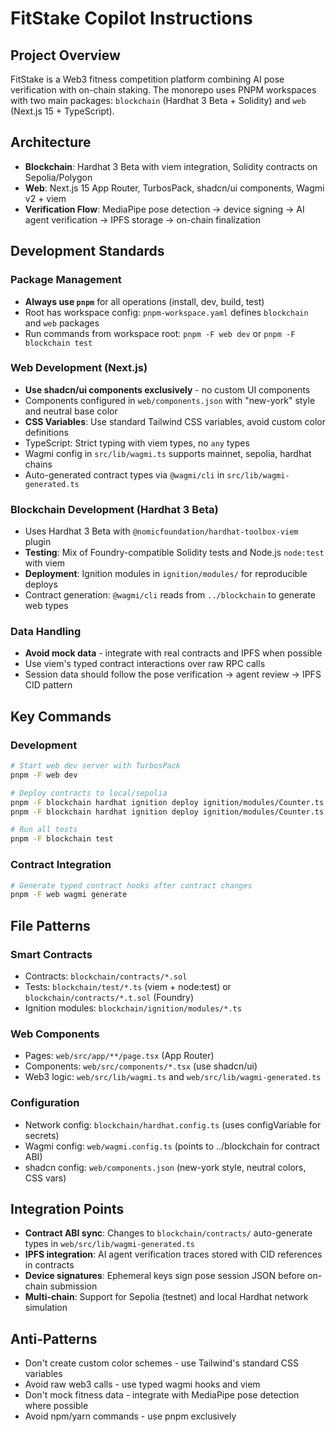 # FitStake Copilot Instructions

## Project Overview
FitStake is a Web3 fitness competition platform combining AI pose verification with on-chain staking. The monorepo uses PNPM workspaces with two main packages: `blockchain` (Hardhat 3 Beta + Solidity) and `web` (Next.js 15 + TypeScript).

## Architecture
- **Blockchain**: Hardhat 3 Beta with viem integration, Solidity contracts on Sepolia/Polygon
- **Web**: Next.js 15 App Router, TurbosPack, shadcn/ui components, Wagmi v2 + viem
- **Verification Flow**: MediaPipe pose detection → device signing → AI agent verification → IPFS storage → on-chain finalization

## Development Standards

### Package Management
- **Always use `pnpm`** for all operations (install, dev, build, test)
- Root has workspace config: `pnpm-workspace.yaml` defines `blockchain` and `web` packages
- Run commands from workspace root: `pnpm -F web dev` or `pnpm -F blockchain test`

### Web Development (Next.js)
- **Use shadcn/ui components exclusively** - no custom UI components
- Components configured in `web/components.json` with "new-york" style and neutral base color
- **CSS Variables**: Use standard Tailwind CSS variables, avoid custom color definitions
- TypeScript: Strict typing with viem types, no `any` types
- Wagmi config in `src/lib/wagmi.ts` supports mainnet, sepolia, hardhat chains
- Auto-generated contract types via `@wagmi/cli` in `src/lib/wagmi-generated.ts`

### Blockchain Development (Hardhat 3 Beta)
- Uses Hardhat 3 Beta with `@nomicfoundation/hardhat-toolbox-viem` plugin
- **Testing**: Mix of Foundry-compatible Solidity tests and Node.js `node:test` with viem
- **Deployment**: Ignition modules in `ignition/modules/` for reproducible deploys
- Contract generation: `@wagmi/cli` reads from `../blockchain` to generate web types

### Data Handling
- **Avoid mock data** - integrate with real contracts and IPFS when possible
- Use viem's typed contract interactions over raw RPC calls
- Session data should follow the pose verification → agent review → IPFS CID pattern

## Key Commands

### Development
```bash
# Start web dev server with TurbosPack
pnpm -F web dev

# Deploy contracts to local/sepolia
pnpm -F blockchain hardhat ignition deploy ignition/modules/Counter.ts
pnpm -F blockchain hardhat ignition deploy ignition/modules/Counter.ts --network sepolia

# Run all tests
pnpm -F blockchain test
```

### Contract Integration
```bash
# Generate typed contract hooks after contract changes
pnpm -F web wagmi generate
```

## File Patterns

### Smart Contracts
- Contracts: `blockchain/contracts/*.sol`
- Tests: `blockchain/test/*.ts` (viem + node:test) or `blockchain/contracts/*.t.sol` (Foundry)
- Ignition modules: `blockchain/ignition/modules/*.ts`

### Web Components
- Pages: `web/src/app/**/page.tsx` (App Router)
- Components: `web/src/components/*.tsx` (use shadcn/ui)
- Web3 logic: `web/src/lib/wagmi.ts` and `web/src/lib/wagmi-generated.ts`

### Configuration
- Network config: `blockchain/hardhat.config.ts` (uses configVariable for secrets)
- Wagmi config: `web/wagmi.config.ts` (points to ../blockchain for contract ABI)
- shadcn config: `web/components.json` (new-york style, neutral colors, CSS vars)

## Integration Points
- **Contract ABI sync**: Changes to `blockchain/contracts/` auto-generate types in `web/src/lib/wagmi-generated.ts`
- **IPFS integration**: AI agent verification traces stored with CID references in contracts
- **Device signatures**: Ephemeral keys sign pose session JSON before on-chain submission
- **Multi-chain**: Support for Sepolia (testnet) and local Hardhat network simulation

## Anti-Patterns
- Don't create custom color schemes - use Tailwind's standard CSS variables
- Avoid raw web3 calls - use typed wagmi hooks and viem
- Don't mock fitness data - integrate with MediaPipe pose detection where possible
- Avoid npm/yarn commands - use pnpm exclusively